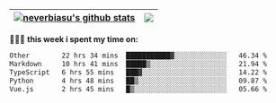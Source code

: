 | <a href="https://github.com/neverbiasu"><img align="center" src="https://github-readme-stats.vercel.app/api?username=neverbiasu&theme=dracula&show_icons=true&hide_border=true&count_private=true" alt="neverbiasu's github stats" /></a> | <a href="https://github.com/neverbiasu"><img align="center" src="https://github-readme-stats.vercel.app/api/top-langs/?username=neverbiasu&theme=dracula&show_icons=true&hide_border=true&layout=compact" /></a> |
| ------------- | ------------- |

👨🏾‍💻 **this week i spent my time on:**
<!--START_SECTION:waka-->

```txt
Other        22 hrs 34 mins  ███████████▓░░░░░░░░░░░░░   46.34 %
Markdown     10 hrs 41 mins  █████▒░░░░░░░░░░░░░░░░░░░   21.94 %
TypeScript   6 hrs 55 mins   ███▓░░░░░░░░░░░░░░░░░░░░░   14.22 %
Python       4 hrs 48 mins   ██▒░░░░░░░░░░░░░░░░░░░░░░   09.87 %
Vue.js       2 hrs 45 mins   █▒░░░░░░░░░░░░░░░░░░░░░░░   05.66 %
```

<!--END_SECTION:waka-->
